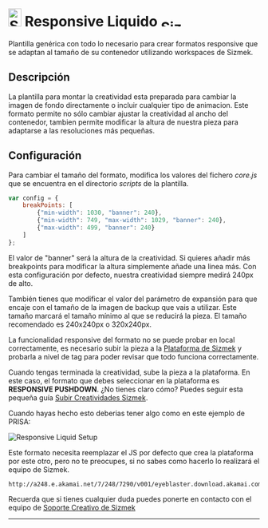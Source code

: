 # <a href="https://platform.mediamind.com"><img src="http://www.sizmek.es/eb/users/javiegido_/__logos/HTML5.png" alt="Sizmek" width="26" height="36" /></a> Responsive Liquido <a href="https://platform.mediamind.com"><img src="http://www.sizmek.es/eb/users/javiegido_/__logos/logo-dark.png" alt="Sizmek" width="57" height="15" /></a>

Plantilla genérica con todo lo necesario para crear formatos responsive que se adaptan al tamaño de su contenedor utilizando workspaces de Sizmek.

## Descripción

La plantilla para montar la creatividad esta preparada para cambiar la imagen de fondo directamente o incluir cualquier tipo de animacion. Este formato permite no sólo cambiar ajustar la creatividad al ancho del contenedor, tambien permite modificar la altura de nuestra pieza para adaptarse a las resoluciones más pequeñas.


## Configuración 

Para cambiar el tamaño del formato, modifica los valores del fichero *core.js* que se encuentra en el directorio *scripts* de la plantilla.

```javascript
var config = {
	breakPoints: [
		{"min-width": 1030, "banner": 240},
		{"min-width": 749, "max-width": 1029, "banner": 240},
		{"max-width": 499, "banner": 240}
	]
};
```

El valor de "banner" será la altura de la creatividad. Si quieres añadir más breakpoints para modificar la altura simplemente añade una linea más. Con esta configuración por defecto, nuestra creatividad siempre medirá 240px de alto.

También tienes que modificar el valor del parámetro de expansión para que encaje con el tamaño de la imagen de backup que vais a utilizar. Este tamaño marcará el tamaño mínimo al que se reducirá la pieza. El tamaño recomendado es 240x240px o 320x240px.

La funcionalidad responsive del formato no se puede probar en local correctamente, es necesario subir la pieza a la [Plataforma de Sizmek](https://platform.mediamind.com) y probarla a nivel de tag para poder revisar que todo funciona correctamente. 

Cuando tengas terminada la creatividad, sube la pieza a la plataforma. En este caso, el formato que debes seleccionar en la plataforma es **RESPONSIVE PUSHDOWN**. ¿No tienes claro cómo? Puedes seguir esta pequeña guía [Subir Creatividades Sizmek](http://sizmek.es/wiki/doku.php?id=subir_creatividades_html5).

Cuando hayas hecho esto deberias tener algo como en este ejemplo de PRISA:

![Responsive Liquid Setup](https://cloud.githubusercontent.com/assets/15161388/11283835/e2a3c1fe-8f06-11e5-9e66-508431a85069.png)

Este formato necesita reemplazar el JS por defecto que crea la plataforma por este otro, pero no te preocupes, si no sabes como hacerlo lo realizará el equipo de Sizmek.

```
http://a248.e.akamai.net/7/248/7290/v001/eyeblaster.download.akamai.com/7290/HostingServices/Iframe/JEgido/__JS_Finales/PL_Responsive.js
```

Recuerda que si tienes cualquier duda puedes ponerte en contacto con el equipo de <a href="mailto:creativesupport-spain@sizmek.com">Soporte Creativo de Sizmek</a>

***
